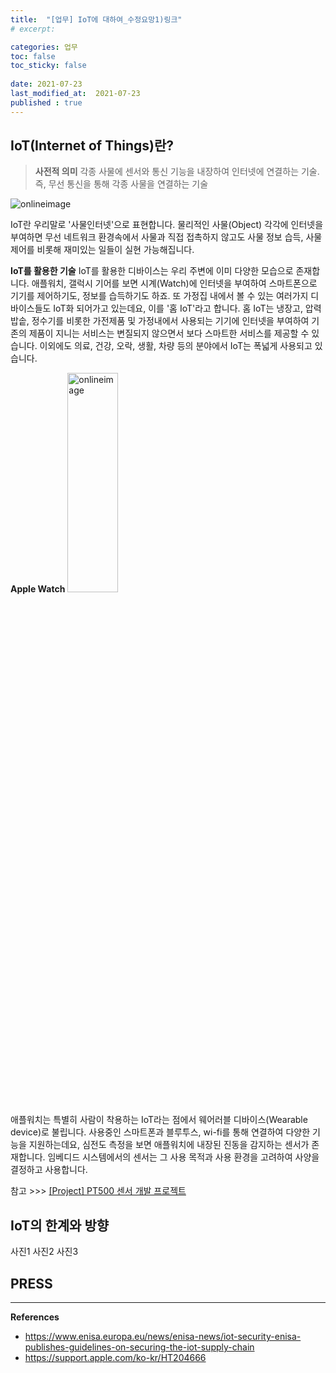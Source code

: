 ```yaml
---
title:  "[업무] IoT에 대하여_수정요망1)링크"
# excerpt: 

categories: 업무
toc: false
toc_sticky: false
 
date: 2021-07-23
last_modified_at:  2021-07-23
published : true
---
```


<!-- 
포스트 양식은 아래를 참고하세요. 
## 제목

*"사전정의1"*
*"사전정의2"*

```
코드설명
코드설명
코드설명
```
> 인용구 입력

참고: https://support.zendesk.com/hc/ko/articles/203691016-%EB%A7%88%ED%81%AC%EB%8B%A4%EC%9A%B4%EC%9C%BC%EB%A1%9C-%ED%85%8D%EC%8A%A4%ED%8A%B8-%EC%84%9C%EC%8B%9D-%EC%A7%80%EC%A0%95%ED%95%98%EA%B8%B0

마크다운으로 이미지삽입
![이미지 로드되지 않는경우 텍스트](이미지주소)

html문법으로 이미지삽입
<img src="주소" width="40%" height="30%" title="px(픽셀) 크기 설정" alt="onlineimage"></img>

 -->

## IoT(Internet of Things)란?


> **사전적 의미** 
각종 사물에 센서와 통신 기능을 내장하여 인터넷에 연결하는 기술. 즉, 무선 통신을 통해 각종 사물을 연결하는 기술

![onlineimage](https://www.enisa.europa.eu/news/enisa-news/iot-security-enisa-publishes-guidelines-on-securing-the-iot-supply-chain/@@images/1dbbf3b8-4486-4953-a6aa-e920c24617c8.png)

IoT란 우리말로 '사물인터넷'으로 표현합니다. 
물리적인 사물(Object) 각각에 인터넷을 부여하면 무선 네트워크 환경속에서 사물과 직접 접촉하지 않고도 사물 정보 습득, 사물 제어를 비롯해 재미있는 일들이 실현 가능해집니다.

**IoT를 활용한 기술**
IoT를 활용한 디바이스는 우리 주변에 이미 다양한 모습으로 존재합니다. 애플워치, 갤럭시 기어를 보면 시계(Watch)에 인터넷을 부여하여 스마트폰으로 기기를 제어하기도, 정보를 습득하기도 하죠. 또 가정집 내에서 볼 수 있는 여러가지 디바이스들도 IoT화 되어가고 있는데요, 이를 '홈 IoT'라고 합니다. 홈 IoT는 냉장고, 압력밥솥, 정수기를 비롯한 가전제품 및 가정내에서 사용되는 기기에 인터넷을 부여하여 기존의 제품이 지니는 서비스는 변질되지 않으면서 보다 스마트한 서비스를 제공할 수 있습니다. 이외에도 의료, 건강, 오락, 생활, 차량 등의 분야에서 IoT는 폭넓게 사용되고 있습니다. 

**Apple Watch**
<img src="https://support.apple.com/library/content/dam/edam/applecare/images/ko_KR/applewatch/ios14-iphone11-pro-watchos7-series5-health-heart-rate.jpg" width="40%" height="30%" alt="onlineimage"></img>

애플워치는 특별히 사람이 착용하는 IoT라는 점에서 웨어러블 디바이스(Wearable device)로 불립니다. 사용중인 스마트폰과 블루투스, wi-fi를 통해 연결하여 다양한 기능을 지원하는데요, 심전도 측정을 보면 애플워치에 내장된 진동을 감지하는 센서가 존재합니다. 임베디드 시스템에서의 센서는 그 사용 목적과 사용 환경을 고려하여 사양을 결정하고 사용합니다. 


참고  >>> [[Project] PT500 센서 개발 프로젝트](https://seungpphire.github.io/blog/%EC%B9%B4%ED%85%8C%EA%B3%A0%EB%A6%AC/, "online link")


## IoT의 한계와 방향
사진1
사진2
사진3

## PRESS 




*****
**References**

* https://www.enisa.europa.eu/news/enisa-news/iot-security-enisa-publishes-guidelines-on-securing-the-iot-supply-chain
* https://support.apple.com/ko-kr/HT204666
